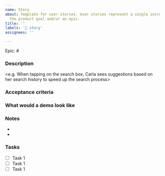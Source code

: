 ```yaml
---
name: Story
about: Template for user stories. User stories represent a single increment towards
  the product goal and/or an epic.
title: ''
labels: '📝 story'
assignees: ''

---
```


Epic: #

### Description
<e.g. When tapping on the search box, Carla sees suggestions based on her search history to speed up the search process>

### Acceptance criteria

### What would a demo look like

### Notes
* 
* 

### Tasks
- [ ] Task 1
- [ ] Task 1
- [ ] Task 1
